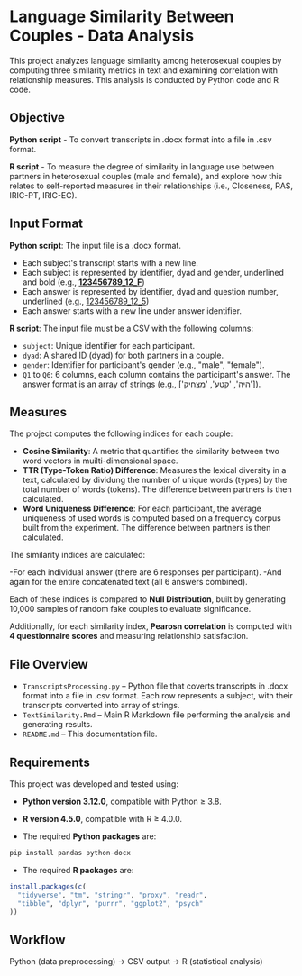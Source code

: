 # Language Similarity Between Couples - Data Analysis

This project analyzes language similarity among heterosexual couples by computing three similarity metrics in text and examining correlation with relationship measures. 
This analysis is conducted by Python code and R code.

## Objective

**Python script** - To convert transcripts in .docx format into a file in .csv format.

**R script** - To measure the degree of similarity in language use between partners in heterosexual couples (male and female), and explore how this relates to self-reported measures in their relationships (i.e., Closeness, RAS, IRIC-PT, IRIC-EC).

## Input Format 

**Python script**: The input file is a .docx format. 
- Each subject's transcript starts with a new line. 
- Each subject is represented by identifier, dyad and gender, underlined and bold (e.g., <u>**123456789_12_F**</u>)
- Each answer is represented by identifier, dyad and question number, underlined (e.g., <u>123456789_12_5</u>)
- Each answer starts with a new line under answer identifier.

**R script**: The input file must be a CSV with the following columns:

- `subject`: Unique identifier for each participant.
- `dyad`: A shared ID (dyad) for both partners in a couple.
- `gender`: Identifier for participant's gender (e.g., "male", "female").
- `Q1` to `Q6`: 6 columns, each column contains the participant's answer. The answer format is an array of strings (e.g., ['היה', 'קטע', 'מצחיק']).

## Measures

The project computes the following indices for each couple:

- **Cosine Similarity**: A metric that quantifies the similarity between two word vectors in muilti-dimensional space.
- **TTR (Type-Token Ratio) Difference**: Measures the lexical diversity in a text, calculated by dividung the number of unique words (types) by the total number of words (tokens). The difference between partners is then calculated.
- **Word Uniqueness Difference**: For each participant, the average uniqueness of used words is computed based on a frequency corpus built from the experiment. The difference between partners is then calculated.

The similarity indices are calculated:

-For each individual answer (there are 6 responses per participant).
-And again for the entire concatenated text (all 6 answers combined).

Each of these indices is compared to **Null Distribution**, built by generating 10,000 samples of random fake couples to evaluate significance.

Additionally, for each similarity index, **Pearosn correlation** is computed with **4 questionnaire scores** and measuring relationship satisfaction.

## File Overview

- `TranscriptsProcessing.py` – Python file that coverts transcripts in .docx format into a file in .csv format. Each row represents a subject, with their transcripts converted into array of strings. 
- `TextSimilarity.Rmd` – Main R Markdown file performing the analysis and generating results.
- `README.md` – This documentation file.

## Requirements

This project was developed and tested using:

- **Python version 3.12.0**, compatible with Python ≥ 3.8.
- **R version 4.5.0**, compatible with R ≥ 4.0.0.

- The required **Python packages** are:

```r
pip install pandas python-docx
```

- The required **R packages** are:

```r
install.packages(c(
  "tidyverse", "tm", "stringr", "proxy", "readr",
  "tibble", "dplyr", "purrr", "ggplot2", "psych"
))
```

## Workflow 

Python (data preprocessing) → CSV output → R (statistical analysis)
